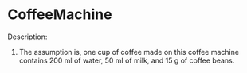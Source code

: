 # CoffeeMachine
Description:
1. The assumption is, one cup of coffee made on this coffee machine contains 200 ml of water, 50 ml of milk, and 15 g of coffee beans.
